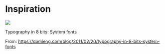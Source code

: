 # Inspiration

![](https://db-feed.s3.amazonaws.com/legacy/Screenshot_from_2020_03_25_16_25_58-1585168126110.png)

Typography in 8 bits: System fonts

From: https://damieng.com/blog/2011/02/20/typography-in-8-bits-system-fonts